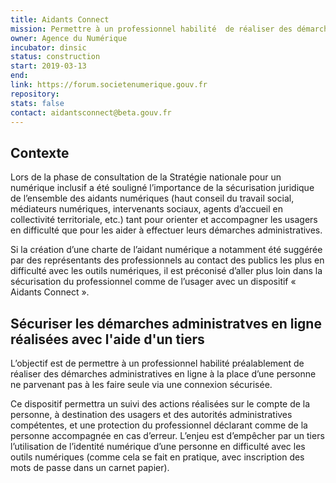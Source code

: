```yaml
---
title: Aidants Connect
mission: Permettre à un professionnel habilité  de réaliser des démarches administratives en ligne à la place d’une personne ne parvenant pas à les faire seule.
owner: Agence du Numérique
incubator: dinsic
status: construction
start: 2019-03-13
end:
link: https://forum.societenumerique.gouv.fr
repository:
stats: false
contact: aidantsconnect@beta.gouv.fr
---
```


## Contexte

Lors de la phase de consultation de la Stratégie nationale pour un numérique inclusif a été souligné l’importance de la sécurisation juridique de l’ensemble des aidants numériques (haut conseil du travail social, médiateurs numériques, intervenants sociaux, agents d’accueil en collectivité territoriale, etc.) tant pour orienter et accompagner les usagers en difficulté que pour les aider à effectuer leurs démarches administratives.

Si la création d’une charte de l’aidant numérique a notamment été suggérée par des représentants des professionnels au contact des publics les plus en difficulté avec les outils numériques, il est préconisé d’aller plus loin dans la sécurisation du professionnel comme de l’usager avec un dispositif « Aidants Connect ».

## Sécuriser les démarches administratves en ligne réalisées avec l'aide d'un tiers

L’objectif est de permettre à un professionnel habilité préalablement de réaliser des démarches administratives en ligne à la place d’une personne ne parvenant pas à les faire seule via une connexion sécurisée.

Ce dispositif permettra un suivi des actions réalisées sur le compte de la personne, à destination des usagers et des autorités administratives compétentes, et une protection du professionnel déclarant comme de la personne accompagnée en cas d’erreur. L’enjeu est d’empêcher par un tiers l’utilisation de l’identité numérique d’une personne en difficulté avec les outils numériques (comme cela se fait en pratique, avec inscription des mots de passe dans un carnet papier). 

